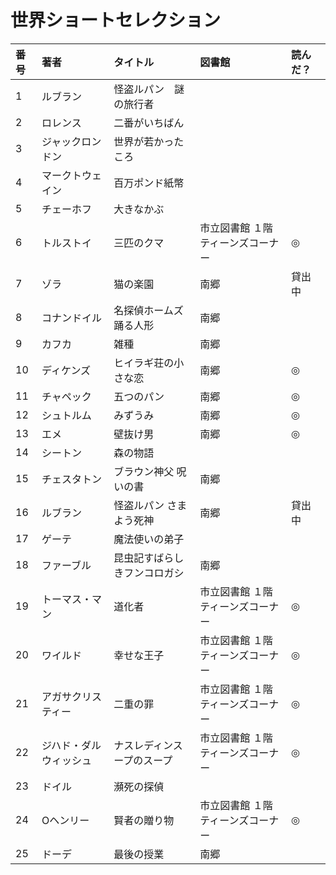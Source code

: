 # 世界ショートセレクション


|番号|著者|タイトル|図書館|読んだ？|
|:----|:---|:---|:---|:---|
| 1|	ルブラン             | 怪盗ルパン　謎の旅行者 | |
| 2|	ロレンス	           | 二番がいちばん ||
| 3|	ジャックロンドン     | 世界が若かったころ ||
| 4|	マークトウェイン     | 百万ポンド紙幣 ||
| 5|	チェーホフ           | 大きなかぶ ||
| 6|	トルストイ           | 三匹のクマ |	市立図書館	１階ティーンズコーナー |◎|
| 7|	ゾラ                 |猫の楽園	 | 南郷 | 貸出中 |
| 8|	コナンドイル         | 名探偵ホームズ　踊る人形 |	南郷 |
| 9| カフカ                | 雑種|南郷||
|10| ディケンズ	           | ヒイラギ荘の小さな恋 |	南郷 | ◎ |
|11| チャペック	           | 五つのパン	| 南郷 | ◎ |
|12| シュトルム	           | みずうみ	| 南郷 | ◎ |
|13| エメ	                 | 壁抜け男	|南郷	|◎|
|14| シートン              | 森の物語||
|15| チェスタトン          | ブラウン神父 呪いの書	|南郷|
|16| ルブラン	             | 怪盗ルパン さまよう死神	|南郷|貸出中|
|17| ゲーテ                | 魔法使いの弟子||
|18| ファーブル	           | 昆虫記すばらしきフンコロガシ|	南郷 |
|19| トーマス・マン        | 道化者	|市立図書館	１階ティーンズコーナー|◎|
|20| ワイルド	             | 幸せな王子|	市立図書館	１階ティーンズコーナー|◎|
|21| アガサクリスティー	   | 二重の罪	|市立図書館	１階ティーンズコーナー|◎|
|22| ジハド・ダルウィッシュ| ナスレディンスープのスープ|	市立図書館	１階ティーンズコーナー|◎|
|23| ドイル                | 瀕死の探偵||
|24| Oヘンリー	           | 賢者の贈り物	|市立図書館	１階ティーンズコーナー|◎|
|25| ドーデ	               | 最後の授業|南郷||
